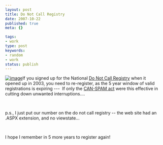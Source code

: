 ```yaml
---
layout: post
title: Do Not Call Registry
date: 2007-10-22
published: true
meta: {}

tags:
- work
type: post
keywords:
- random
- work
status: publish
---
```



[![image](http://www.andyeick.com/_blogMedia/DoNotCallRegistry_E070/image.png)](https://www.donotcall.gov/)If you signed up for the National [Do Not Call Registry](https://www.donotcall.gov/register/reg.aspx) when it opened up in 2003, you need to re-register, as the 5 year window of valid registrations is expiring ---  If only the [CAN-SPAM act](http:/http://www.ftc.gov/bcp/conline/pubs/buspubs/canspam.shtm) were this effective in cutting down unwanted interruptions....



 



p.s., I just put our number on the do not call registry -- the web site had an .ASPX extension, and no viewstate...



 



I hope I remember in 5 more years to register again!

